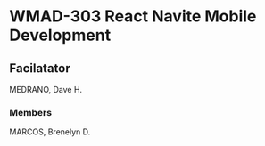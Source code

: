 # WMAD-303 React Navite Mobile Development

## Facilatator 
MEDRANO, Dave H.

### Members
MARCOS, Brenelyn D.
